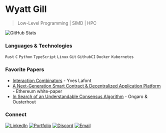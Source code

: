 # Wyatt Gill

> Low-Level Programming | SIMD | HPC

![GitHub Stats](https://github-readme-stats.vercel.app/api?username=wyattgill9&show_icons=true&theme=tokyonight&hide_border=true&hide=issues&count_private=true)

### Languages & Technologies
`Rust` `C` `Python` `TypeScript` `Linux` `Git` `GithubCI` `Docker` `Kubernetes`


### Favorite Papers
- [Interaction Combinators](https://core.ac.uk/download/pdf/81113716.pdf) - Yves Lafont
- [A Next-Generation Smart Contract & Decentralized Application Platform](https://blockchainlab.com/pdf/Ethereum_white_paper-a_next_generation_smart_contract_and_decentralized_application_platform-vitalik-buterin.pdf) - Ethereum white-paper
- [In Search of an Understandable Consensus Algorithm](https://raft.github.io/raft.pdf) - Ongaro & Ousterhout
 
### Connect
[![LinkedIn](https://img.shields.io/badge/LinkedIn-0077B5?style=flat&logo=linkedin)](https://www.linkedin.com/in/wyatt-gill-17380b323/)
[![Portfolio](https://img.shields.io/badge/Portfolio-000?style=flat&logo=vercel)](https://portfolio-website-9asx-wyatt-gills-projects.vercel.app/)
[![Discord](https://img.shields.io/badge/Discord-5865F2?style=flat&logo=discord)](https://discord.com/)
[![Email](https://img.shields.io/badge/Email-D14836?style=flat&logo=gmail)](mailto:wyattgill01@outlook.com)
